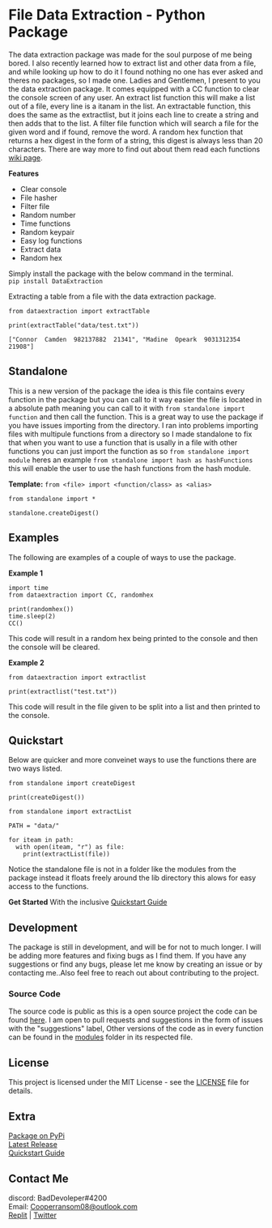 # File Data Extraction - Python Package
The data extraction package was made for the soul purpose of me being bored. I also recently learned how to extract list and other data from a file, and while looking up how to do it I found nothing no one has ever asked and theres no packages, so I made one. Ladies and Gentlemen, I present to you the data extraction package. It comes equipped with a CC function to clear the console screen of any user. An extract list function this will make a list out of a file, every line is a itanam in the list. An extractable function, this does the same as the extractlist, but it joins each line to create a string and then adds that to the list. A filter file function which will search a file for the given word and if found, remove the word. A random hex function that returns a hex digest in the form of a string, this digest is always less than 20 characters. There are way more to find out about them read each functions [wiki page](https://github.com/itzCozi/Data-Extraction/wiki/Functions).

**Features**

- Clear console
- File hasher
- Filter file
- Random number
- Time functions
- Random keypair
- Easy log functions
- Extract data
- Random hex

Simply install the package with the below command in the terminal.  
`pip install DataExtraction`

Extracting a table from a file with the data extraction package.
```
from dataextraction import extractTable

print(extractTable("data/test.txt"))
```
``
["Connor  Camden  982137882  21341", "Madine  Opeark  9031312354  21908"]
``


## Standalone
This is a new version of the package the idea is this file contains every function in the package but you can call to it way easier the file is located in a absolute path meaning you can call to it with `from standalone import function` and then call the function. This is a great way to use the package if you have issues importing from the directory. I ran into problems importing files with multipule functions from a directory so I made standalone to fix that when you want to use a function that is usally in a file with other functions you can just import the function as so `from standalone import module` heres an example `from standalone import hash as hashFunctions` this will enable the user to use the hash functions from the hash module.  

**Template:**  `from <file> import <function/class> as <alias>`  
```
from standalone import *

standalone.createDigest()
```


## Examples
The following are examples of a couple of ways to use the package.

**Example 1**
```
import time
from dataextraction import CC, randomhex

print(randomhex())
time.sleep(2)
CC()
```
This code will result in a random hex being printed to the console and then the console will be cleared.

**Example 2**
```
from dataextraction import extractlist

print(extractlist("test.txt"))
```
This code will result in the file given to be split into a list and then printed to the console.


## Quickstart

Below are quicker and more conveinet ways to use the functions there are two ways listed.

```
from standalone import createDigest

print(createDigest())
```

```
from standalone import extractList

PATH = "data/"

for iteam in path:
  with open(iteam, "r") as file:
    print(extractList(file))
```

Notice the standalone file is not in a folder like the modules from the package instead it floats freely around the lib directory this alows for easy access to the functions.

**Get Started** With the inclusive [Quickstart Guide](https://github.com/itzCozi/Data-Extraction/wiki/Quickstart-Guide)  


## Development
The package is still in development, and will be for not to much longer. I will be adding more features and fixing bugs as I find them. If you have any suggestions or find any bugs, please let me know by creating an issue or by contacting me..Also feel free to reach out about contributing to the project.

### Source Code
The source code is public as this is a open source project the code can be found [here](https://github.com/itzCozi/Data-Extraction/blob/main/package/standalone/dataextraction.py). I am open to pull requests and suggestions in the form of issues with the "suggestions" label, Other versions of the code as in every function can be found in the [modules](https://github.com/itzCozi/Data-Extraction/tree/main/package/modules) folder in its respected file. 

## License
This project is licensed under the MIT License - see the [LICENSE](https://github.com/itzCozi/Data-Extraction/blob/main/ignore/LICENSE) file for details.


## Extra

[Package on PyPi](https://pypi.org/project/Data-Extract/)  
[Latest Release](https://github.com/itzCozi/Data-Extraction/releases)  
[Quickstart Guide](https://github.com/itzCozi/Data-Extraction/wiki/Quickstart-Guide)  

Contact Me
---------------------------------
discord: BadDevoleper#4200                                                                                                                                             
Email: Cooperransom08@outlook.com                                                                                                                                      
[Replit](https://replit.com/@cozi08) | 
[Twitter](https://twitter.com/ransom_cooper)

